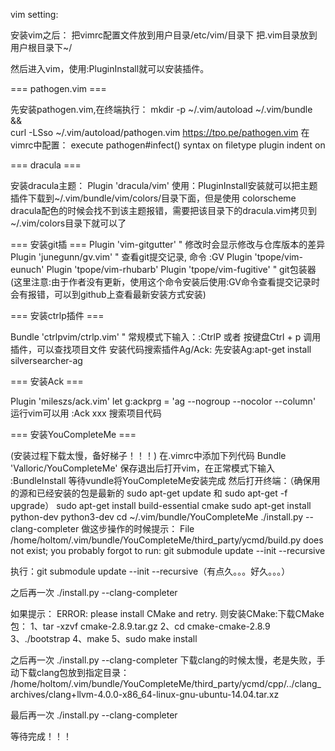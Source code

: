 vim setting:

安装vim之后：
把vimrc配置文件放到用户目录/etc/vim/目录下
把.vim目录放到用户根目录下~/

然后进入vim，使用:PluginInstall就可以安装插件。

=== pathogen.vim ===

先安装pathogen.vim,在终端执行：
mkdir -p ~/.vim/autoload ~/.vim/bundle && \
curl -LSso ~/.vim/autoload/pathogen.vim https://tpo.pe/pathogen.vim
在vimrc中配置：
execute pathogen#infect()
syntax on
filetype plugin indent on

=== dracula ===

安装dracula主题：
Plugin 'dracula/vim'
使用：PluginInstall安装就可以把主题插件下载到~/.vim/bundle/vim/colors/目录下面，但是使用
colorscheme dracula配色的时候会找不到该主题报错，需要把该目录下的dracula.vim拷贝到~/.vim/colors目录下就可以了

=== 安装git插 ===
Plugin 'vim-gitgutter'          " 修改时会显示修改与仓库版本的差异
Plugin 'junegunn/gv.vim'        " 查看git提交记录, 命令 :GV
Plugin 'tpope/vim-eunuch'
Plugin 'tpope/vim-rhubarb'
Plugin 'tpope/vim-fugitive'     " git包装器(这里注意:由于作者没有更新，使用这个命令安装后使用:GV命令查看提交记录时会有报错，可以到github上查看最新安装方式安装)

=== 安装ctrlp插件 ===

Bundle 'ctrlpvim/ctrlp.vim'
" 常规模式下输入：:CtrlP 或者 按键盘Ctrl + p 调用插件，可以查找项目文件
安装代码搜索插件Ag/Ack:
先安装Ag:apt-get install silversearcher-ag


=== 安装Ack ===

Plugin 'mileszs/ack.vim'
let g:ackprg = 'ag --nogroup --nocolor --column'
运行vim可以用 :Ack xxx 搜索项目代码


=== 安装YouCompleteMe ===

(安装过程下载太慢，备好梯子！！！)
在.vimrc中添加下列代码
Bundle 'Valloric/YouCompleteMe'
保存退出后打开vim，在正常模式下输入
:BundleInstall
等待vundle将YouCompleteMe安装完成
然后打开终端：（确保用的源和已经安装的包是最新的 sudo apt-get update 和 sudo apt-get -f upgrade）
sudo apt-get install build-essential cmake
sudo apt-get install python-dev python3-dev
cd ~/.vim/bundle/YouCompleteMe
./install.py --clang-completer
做这步操作的时候提示：
File /home/holtom/.vim/bundle/YouCompleteMe/third_party/ycmd/build.py does not exist; you probably forgot to run:
    git submodule update --init --recursive

执行：git submodule update --init --recursive（有点久。。。好久。。。）

之后再一次 ./install.py --clang-completer 

如果提示： ERROR: please install CMake and retry.
则安装CMake:下载CMake包：
1、tar -xzvf cmake-2.8.9.tar.gz
2、cd cmake-cmake-2.8.9
3、./bootstrap
4、make
5、sudo make install

之后再一次 ./install.py --clang-completer
下载clang的时候太慢，老是失败，手动下载clang包放到指定目录：
/home/holtom/.vim/bundle/YouCompleteMe/third_party/ycmd/cpp/../clang_archives/clang+llvm-4.0.0-x86_64-linux-gnu-ubuntu-14.04.tar.xz

最后再一次 ./install.py --clang-completer

等待完成！！！
